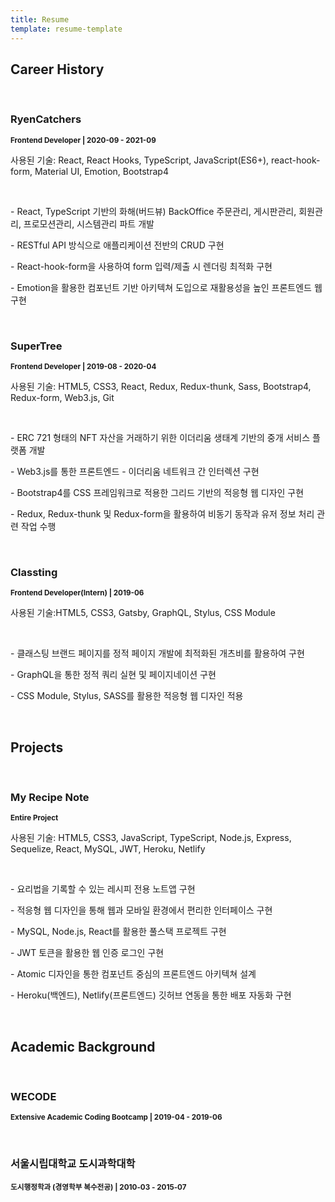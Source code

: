 ```yaml
---
title: Resume
template: resume-template
---
```


## Career History
<br>
<h3>RyenCatchers</h3>
<small><b>Frontend Developer | 2020-09 - 2021-09</small></b>
<br>
<p>사용된 기술: React, React Hooks, TypeScript, JavaScript(ES6+), react-hook-form, Material UI, Emotion, Bootstrap4</p>
<br>

<p>
- React, TypeScript 기반의 화해(버드뷰) BackOffice 주문관리, 게시판관리, 회원관리, 프로모션관리, 시스템관리 파트 개발
</p>
<p>
- RESTful API 방식으로 애플리케이션 전반의 CRUD 구현
</p>
<p>
- React-hook-form을 사용하여 form 입력/제출 시 렌더링 최적화 구현
</p>
<p>
- Emotion을 활용한 컴포넌트 기반 아키텍쳐 도입으로 재활용성을 높인 프론트엔드 웹 구현
</p>


<br>

<h3>SuperTree</h3>
<b><small>Frontend Developer | 2019-08 - 2020-04</small></b>
<br>
<p>사용된 기술: HTML5, CSS3, React, Redux, Redux-thunk, Sass, Bootstrap4, Redux-form, Web3.js, Git</p>
<br>
<p>
- ERC 721 형태의 NFT 자산을 거래하기 위한 이더리움 생태계 기반의 중개 서비스 플랫폼 개발
</p>
<p>
- Web3.js를 통한 프론트엔드 - 이더리움 네트워크 간 인터렉션 구현
</p>
<p>
- Bootstrap4를 CSS 프레임워크로 적용한 그리드 기반의 적응형 웹 디자인 구현
</p>
<p>
- Redux, Redux-thunk 및 Redux-form을 활용하여 비동기 동작과 유저 정보 처리 관련 작업 수행
</p>


<br>

<h3>Classting</h3>
<small><b>Frontend Developer(Intern) | 2019-06</b></small>
<br>
<p>사용된 기술:HTML5, CSS3, Gatsby, GraphQL, Stylus, CSS Module</p>
<br>
<p>
- 클래스팅 브랜드 페이지를 정적 페이지 개발에 최적화된 개츠비를 활용하여 구현
</p>
<p>
- GraphQL을 통한 정적 쿼리 실현 및 페이지네이션 구현
</p>
<p>
- CSS Module, Stylus, SASS를 활용한 적응형 웹 디자인 적용
</p>

<br>


## Projects
<br>

<h3>My Recipe Note</h3>
<b><small>Entire Project</small></b>
<br>

<p>사용된 기술: HTML5, CSS3, JavaScript, TypeScript, Node.js, Express, Sequelize, React, MySQL, JWT, Heroku, Netlify</p>
<br>
<p>
- 요리법을 기록할 수 있는 레시피 전용 노트앱 구현
</p>
<p>
- 적응형 웹 디자인을 통해 웹과 모바일 환경에서 편리한 인터페이스 구현
</p>
<p>
- MySQL, Node.js, React를 활용한 풀스택 프로젝트 구현
</p>
<p>
- JWT 토큰을 활용한 웹 인증 로그인 구현
</p>
<p>
- Atomic 디자인을 통한 컴포넌트 중심의 프론트엔드 아키텍쳐 설계
</p>
<p>
- Heroku(백엔드), Netlify(프론트엔드) 깃허브 연동을 통한 배포 자동화 구현
</p>

<br>

## Academic Background
<br>
<h3>WECODE</h3>
<p><small><b>Extensive Academic Coding Bootcamp | 2019-04 - 2019-06</b></small></p>

<br>

<h3>서울시립대학교 도시과학대학</h3>
<small><b>도시행정학과 (경영학부 복수전공) | 2010-03 - 2015-07</b></small>


